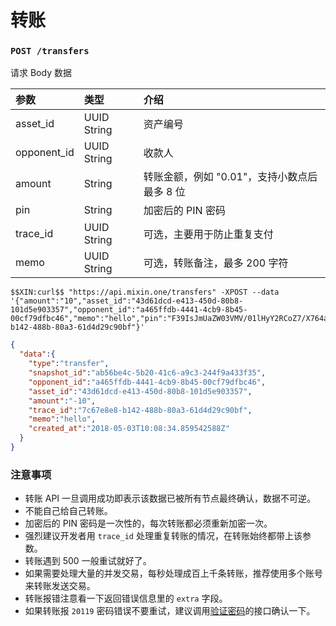 # 转账

### `POST /transfers` 

请求 Body 数据

| 参数 | 类型 | 介绍 |
| :----- | :---- | :---- |
| asset_id | UUID String | 资产编号 |
| opponent_id | UUID String | 收款人 |
| amount | String | 转账金额，例如 "0.01"，支持小数点后最多 8 位 |
| pin | String | 加密后的 PIN 密码 |
| trace_id | UUID String | 可选，主要用于防止重复支付 |
| memo | UUID String | 可选，转账备注，最多 200 字符 |

```
$$XIN:curl$$ "https://api.mixin.one/transfers" -XPOST --data '{"amount":"10","asset_id":"43d61dcd-e413-450d-80b8-101d5e903357","opponent_id":"a465ffdb-4441-4cb9-8b45-00cf79dfbc46","memo":"hello","pin":"F39IsJmUaZW03VMV/01lHyY2RCoZ7/X764akX+EmthIc4uVsWAWQTM/IxX5Z9C1y","trace_id":"7c67e8e8-b142-488b-80a3-61d4d29c90bf"}'
```

```json
{  
  "data":{  
    "type":"transfer",
    "snapshot_id":"ab56be4c-5b20-41c6-a9c3-244f9a433f35",
    "opponent_id":"a465ffdb-4441-4cb9-8b45-00cf79dfbc46",
    "asset_id":"43d61dcd-e413-450d-80b8-101d5e903357",
    "amount":"-10",
    "trace_id":"7c67e8e8-b142-488b-80a3-61d4d29c90bf",
    "memo":"hello",
    "created_at":"2018-05-03T10:08:34.859542588Z"
  }
}
```

### 注意事项
- 转账 API 一旦调用成功即表示该数据已被所有节点最终确认，数据不可逆。
- 不能自己给自己转账。
- 加密后的 PIN 密码是一次性的，每次转账都必须重新加密一次。
- 强烈建议开发者用 `trace_id` 处理重复转账的情况，在转账始终都带上该参数。
- 转账遇到 500 一般重试就好了。
- 如果需要处理大量的并发交易，每秒处理成百上千条转账，推荐使用多个账号来转账发送交易。
- 转账报错注意看一下返回错误信息里的 `extra` 字段。
- 如果转账报 `20119` 密码错误不要重试，建议调用[验证密码](../pin-verify)的接口确认一下。
